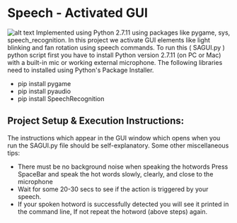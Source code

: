 # Speech - Activated GUI
![alt text](https://github.com/thunderkatzen/Speech-Activated-PyGUI/raw/master/GUI%20MockUp.png)
Implemented using Python 2.7.11 using packages like pygame, sys, speech_recognition.
 In this project we activate GUI elements like light blinking and fan rotation using speech commands. To run this ( SAGUI.py ) python script first you have to install Python version 2.7.11 (on PC or Mac) with a built-in mic or working external microphone. The following libraries need to installed using Python's Package Installer.
- pip install pygame
- pip install pyaudio
- pip install SpeechRecognition

## Project Setup & Execution Instructions:
The instructions which appear in the GUI window which opens when you run the SAGUI.py file should be self-explanatory. Some other miscellaneous tips:
- There must be no background noise when speaking the hotwords
Press SpaceBar and speak the hot words slowly, clearly, and close to the microphone
- Wait for some 20-30 secs to see if the action is triggered by your speech.
- If your spoken hotword is successfully detected you will see it printed in the command line, If not repeat the hotword (above steps) again.
